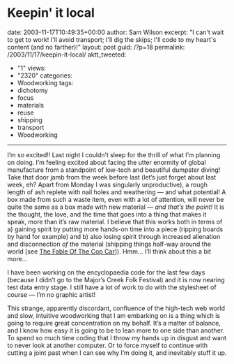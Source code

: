 Keepin' it local
================

date: 2003-11-17T10:49:35+00:00
author: Sam Wilson
excerpt: "I can't wait to get to work!  I'll avoid transport; I'll dig the skips; I'll code to my heart's content (and no farther)!"
layout: post
guid: /?p=18
permalink: /2003/11/17/keepin-it-local/
aktt_tweeted:
  - "1"
views:
  - "2320"
categories:
  - Woodworking
tags:
  - dichotomy
  - focus
  - materials
  - reuse
  - shipping
  - transport
  - Woodworking
---
I&#8217;m so excited!! Last night I couldn&#8217;t sleep for the thrill of what I&#8217;m planning on doing. I&#8217;m feeling excited about facing the utter enormity of global manufacture from a standpoint of low-tech and beautiful dumpster diving! Take that door jamb from the week before last (let&#8217;s just forget about last week, eh? Apart from Monday I was singularly unproductive), a rough length of ash replete with nail holes and weathering &#8212; and what potential! A box made from such a waste item, even with a lot of attention, will never be quite the same as a box made with new material &#8212; _and that&#8217;s the point!_ It is the thought, the love, and the time that goes into a thing that makes it speak, more than it&#8217;s raw material. I believe that this works both in terms of a) gaining spirit by putting more hands-on time into a piece (ripping boards by hand for example) and b) also losing spirit through increased alienation and disconnection _of_ the material (shipping things half-way around the world [see [The Fable Of The Cop Car](http://resurgence.gn.apc.org/issues/marriott212.htm "'Moving things around the world requires colossal amounts of energy.' -- from Resurgence issue 212")]). Hmm&#8230; I&#8217;ll think about this a bit more&#8230;

I have been working on the encyclopaedia code for the last few days (because I didn&#8217;t go to the Major&#8217;s Creek Folk Festival) and it is now nearing test data entry stage. I still have a lot of work to do with the stylesheet of course &#8212; I&#8217;m no graphic artist!

This strange, apparently discordant, confluence of the high-tech web world and slow, intuitive woodworking that I am embarking on is a thing which is going to require great concentration on my behalf. It&#8217;s a matter of balance, and I know how easy it is going to be to lean more to one side than another. To spend so much time coding that I throw my hands up in disgust and want to never look at another computer. Or to force myself to continue with cutting a joint past when I can see why I&#8217;m doing it, and inevitably stuff it up.
